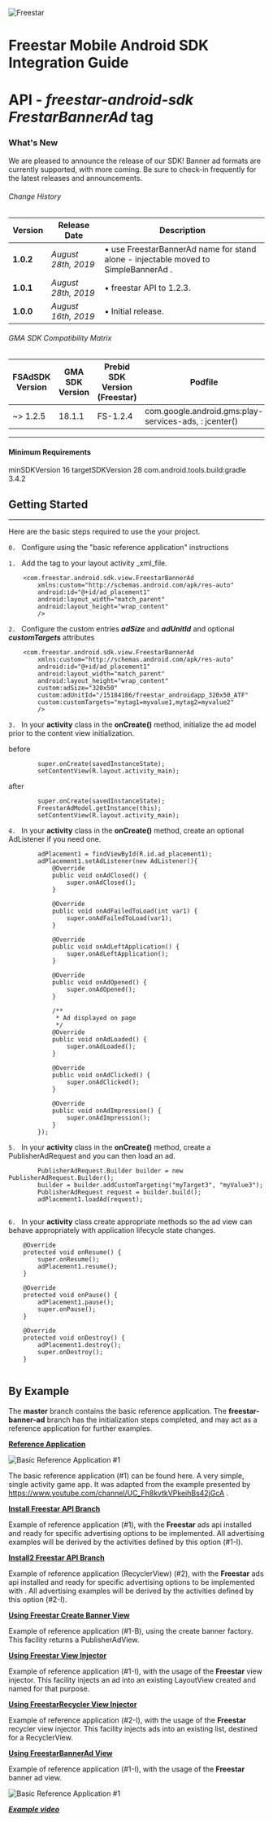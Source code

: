 ![Freestar](https://github.com/freestarcapital/Freestar-Mobile-Android-SDK/raw/master/images/freestar.jpg)
# Freestar Mobile Android SDK Integration Guide
# API - _freestar-android-sdk_ ***FrestarBannerAd*** tag

### What's New
We are pleased to announce the release of our SDK! Banner ad formats are currently supported, with more coming.  Be sure to check-in frequently for the latest releases and announcements.

###### Change History
| Version | Release Date | Description |
| ---- | ------- | ----------- |
| __1.0.2__ | _August 28th, 2019_ |  • use FreestarBannerAd name for stand alone - injectable moved to SimpleBannerAd . |
| __1.0.1__ | _August 28th, 2019_ |  • freestar API to 1.2.3. |
| __1.0.0__ | _August 16th, 2019_ |  • Initial release. |

###### GMA SDK Compatibility Matrix

| FSAdSDK Version | GMA SDK Version | Prebid SDK Version<br>(Freestar) | Podfile |
| ---- | ----- | ----- | ------------ |
| ~> 1.2.5 | 18.1.1 | FS-1.2.4 | com.google.android.gms:play-services-ads, : jcenter() |

---
#### Minimum Requirements
minSDKVersion 16
targetSDKVersion 28
com.android.tools.build:gradle 3.4.2

## Getting Started
---

Here are the basic steps required to use the **<FreestarBannerAd>** your project.

`0. ` Configure using the "basic reference application" instructions


`1. ` Add the *<FreestarBannerAd>* tag to your layout activity _xml_file.  

```
    <com.freestar.android.sdk.view.FreestarBannerAd
        xmlns:custom="http://schemas.android.com/apk/res-auto"
        android:id="@+id/ad_placement1"
        android:layout_width="match_parent"
        android:layout_height="wrap_content"
        />
```

`2. ` Configure the custom entries _**adSize**_ and _**adUnitId**_ and optional _**customTargets**_ attributes

```
    <com.freestar.android.sdk.view.FreestarBannerAd
        xmlns:custom="http://schemas.android.com/apk/res-auto"
        android:id="@+id/ad_placement1"
        android:layout_width="match_parent"
        android:layout_height="wrap_content"
        custom:adSize="320x50"
        custom:adUnitId="/15184186/freestar_androidapp_320x50_ATF"
        custom:customTargets="mytag1=myvalue1,mytag2=myvalue2"
        />
```

`3. ` In your **activity** class in the **onCreate()** method, initialize the ad model prior to the content view initialization.

before
```
        super.onCreate(savedInstanceState);
        setContentView(R.layout.activity_main);
```
after
```
        super.onCreate(savedInstanceState);
        FreestarAdModel.getInstance(this);
        setContentView(R.layout.activity_main);
```

`4. ` In your **activity** class in the **onCreate()** method, create an optional AdListener if you need one.

```
        adPlacement1 = findViewById(R.id.ad_placement1);
        adPlacement1.setAdListener(new AdListener(){
            @Override
            public void onAdClosed() {
                super.onAdClosed();
            }

            @Override
            public void onAdFailedToLoad(int var1) {
                super.onAdFailedToLoad(var1);
            }

            @Override
            public void onAdLeftApplication() {
                super.onAdLeftApplication();
            }

            @Override
            public void onAdOpened() {
                super.onAdOpened();
            }

            /**
             * Ad displayed on page
             */
            @Override
            public void onAdLoaded() {
                super.onAdLoaded();
            }

            @Override
            public void onAdClicked() {
                super.onAdClicked();
            }

            @Override
            public void onAdImpression() {
                super.onAdImpression();
            }
        });

```

`5. ` In your **activity** class in the **onCreate()** method, create a PublisherAdRequest and you can then load an ad.

```
        PublisherAdRequest.Builder builder = new PublisherAdRequest.Builder();
        builder = builder.addCustomTargeting("myTarget3", "myValue3");
        PublisherAdRequest request = builder.build();
        adPlacement1.loadAd(request);
    
```

`6. ` In your **activity** class create appropriate methods so the ad view can behave appropriately with application lifecycle state changes.

```
    @Override
    protected void onResume() {
        super.onResume();
        adPlacement1.resume();
    }

    @Override
    protected void onPause() {
        adPlacement1.pause();
        super.onPause();
    }

    @Override
    protected void onDestroy() {
        adPlacement1.destroy();
        super.onDestroy();
    }
    
```


## By Example

The **master** branch contains the basic reference application.  The **freestar-banner-ad** branch has the initialization steps completed, and may act as a reference application for further examples.

[**Reference Application**](https://freestarcapital/Freestar-Mobile-Android-SDK/new/master)

![**Basic Reference Application #1**](https://github.com/freestarcapital/Freestar-Mobile-Android-SDK/raw/master/images/app-FSA-1-0.png)

The basic reference application (#1) can be found here.  A very simple, single activity game app.  It was adapted from the example presented by https://www.youtube.com/channel/UC_Fh8kvtkVPkeihBs42jGcA .

[**Install Freestar API Branch**](https://freestarcapital/Freestar-Mobile-Android-SDK/new/freestar-api-install)

Example of reference application (#1), with the **Freestar** ads api installed and ready for specific advertising options to be implemented.  All advertising examples will be derived by the activities defined by this option (#1-I).

[**Install2 Freestar API Branch**](https://freestarcapital/Freestar-Mobile-Android-SDK/new/freestar-api-install2)

Example of reference application (RecyclerView) (#2), with the **Freestar** ads api installed and ready for specific advertising options to be implemented with .  All advertising examples will be derived by the activities defined by this option (#2-I).

[**Using Freestar Create Banner View**](https://freestarcapital/Freestar-Mobile-Android-SDK/new/create-banner)

Example of reference application (#1-B), using the create banner factory.  This facility returns a PublisherAdView.

[**Using Freestar View Injector**](https://freestarcapital/Freestar-Mobile-Android-SDK/new/freestar-view-injector)

Example of reference application (#1-I), with the usage of the **Freestar** view injector.  This facility injects an ad into an existing LayoutView created and named for that purpose.

[**Using FreestarRecycler View Injector**](https://freestarcapital/Freestar-Mobile-Android-SDK/new/freestar-recycler-view-injector)

Example of reference application (#2-I), with the usage of the **Freestar** recycler view injector.  This facility injects ads into an existing list, destined for a RecyclerView.

[**Using FreestarBannerAd View**](https://freestarcapital/Freestar-Mobile-Android-SDK/new/freestar-banner-ad)

Example of reference application (#1-I), with the usage of the **Freestar** banner ad view.

![**Basic Reference Application #1**](https://github.com/freestarcapital/Freestar-Mobile-Android-SDK/raw/master/images/app-FSA-1-0.png)

[_**Example video**_](https://drive.google.com/open?id=1qFlshPINDZNs5RPi1OWu1M7-66PM1_7x)
